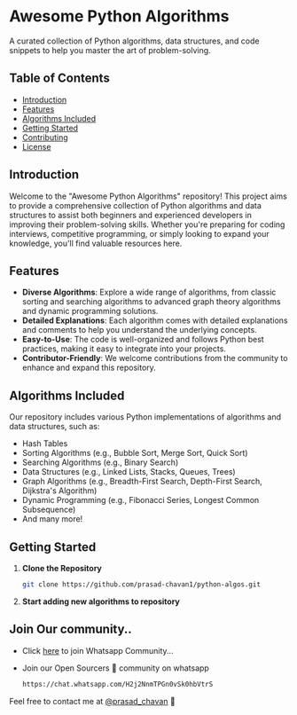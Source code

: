 # Awesome Python Algorithms

A curated collection of Python algorithms, data structures, and code snippets to help you master the art of problem-solving.

## Table of Contents

- [Introduction](#introduction)
- [Features](#features)
- [Algorithms Included](#algorithms-included)
- [Getting Started](#getting-started)
- [Contributing](#contributing)
- [License](#license)

## Introduction

Welcome to the "Awesome Python Algorithms" repository! This project aims to provide a comprehensive collection of Python algorithms and data structures to assist both beginners and experienced developers in improving their problem-solving skills. Whether you're preparing for coding interviews, competitive programming, or simply looking to expand your knowledge, you'll find valuable resources here.

## Features

- **Diverse Algorithms**: Explore a wide range of algorithms, from classic sorting and searching algorithms to advanced graph theory algorithms and dynamic programming solutions.
- **Detailed Explanations**: Each algorithm comes with detailed explanations and comments to help you understand the underlying concepts.
- **Easy-to-Use**: The code is well-organized and follows Python best practices, making it easy to integrate into your projects.
- **Contributor-Friendly**: We welcome contributions from the community to enhance and expand this repository.

## Algorithms Included

Our repository includes various Python implementations of algorithms and data structures, such as:

- Hash Tables
- Sorting Algorithms (e.g., Bubble Sort, Merge Sort, Quick Sort)
- Searching Algorithms (e.g., Binary Search)
- Data Structures (e.g., Linked Lists, Stacks, Queues, Trees)
- Graph Algorithms (e.g., Breadth-First Search, Depth-First Search, Dijkstra's Algorithm)
- Dynamic Programming (e.g., Fibonacci Series, Longest Common Subsequence)
- And many more!

## Getting Started

1. **Clone the Repository**

   ```bash
   git clone https://github.com/prasad-chavan1/python-algos.git

2. **Start adding new algorithms to repository**

## Join Our community..
- Click <a href='https://chat.whatsapp.com/H2j2NnmTPGn0vSk0hbVtrS'>here</a> to join Whatsapp Community...
- Join our Open Sourcers 🚀 community on whatsapp
  
  ```bash
  https://chat.whatsapp.com/H2j2NnmTPGn0vSk0hbVtrS

Feel free to contact me at <a href='https://prasadchavan.vercel.app/'>@prasad_chavan</a> 🍃
